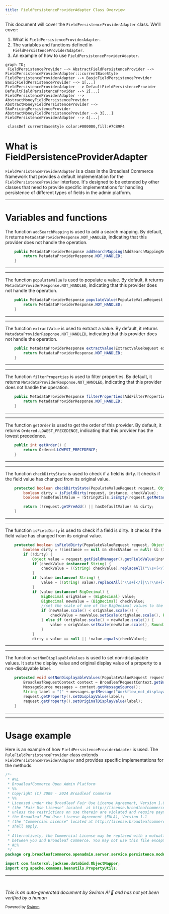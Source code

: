 ```yaml
---
title: FieldPersistenceProviderAdapter Class Overview
---
```

This document will cover the `FieldPersistenceProviderAdapter` class. We'll cover:

1. What is `FieldPersistenceProviderAdapter`.
2. The variables and functions defined in `FieldPersistenceProviderAdapter`.
3. An example of how to use `FieldPersistenceProviderAdapter`.

```mermaid
graph TD;
 FieldPersistenceProvider --> AbstractFieldPersistenceProvider --> FieldPersistenceProviderAdapter:::currentBaseStyle
FieldPersistenceProviderAdapter --> BasicFieldPersistenceProvider
BasicFieldPersistenceProvider --> 1[...]
FieldPersistenceProviderAdapter --> DefaultFieldPersistenceProvider
DefaultFieldPersistenceProvider --> 2[...]
FieldPersistenceProviderAdapter --> AbstractMoneyFieldPersistenceProvider
AbstractMoneyFieldPersistenceProvider --> SkuPricingPersistenceProvider
AbstractMoneyFieldPersistenceProvider --> 3[...]
FieldPersistenceProviderAdapter --> 4[...]

 classDef currentBaseStyle color:#000000,fill:#7CB9F4
```

# What is FieldPersistenceProviderAdapter

`FieldPersistenceProviderAdapter` is a class in the Broadleaf Commerce framework that provides a default implementation for the `FieldPersistenceProvider` interface. It's designed to be extended by other classes that need to provide specific implementations for handling persistence of different types of fields in the admin platform.

<SwmSnippet path="/admin/broadleaf-open-admin-platform/src/main/java/org/broadleafcommerce/openadmin/server/service/persistence/module/provider/FieldPersistenceProviderAdapter.java" line="46">

---

# Variables and functions

The function `addSearchMapping` is used to add a search mapping. By default, it returns `MetadataProviderResponse.NOT_HANDLED`, indicating that this provider does not handle the operation.

```java
    public MetadataProviderResponse addSearchMapping(AddSearchMappingRequest addSearchMappingRequest, List<FilterMapping> filterMappings) {
        return MetadataProviderResponse.NOT_HANDLED;
    }
```

---

</SwmSnippet>

<SwmSnippet path="/admin/broadleaf-open-admin-platform/src/main/java/org/broadleafcommerce/openadmin/server/service/persistence/module/provider/FieldPersistenceProviderAdapter.java" line="51">

---

The function `populateValue` is used to populate a value. By default, it returns `MetadataProviderResponse.NOT_HANDLED`, indicating that this provider does not handle the operation.

```java
    public MetadataProviderResponse populateValue(PopulateValueRequest populateValueRequest, Serializable instance) {
        return MetadataProviderResponse.NOT_HANDLED;
    }
```

---

</SwmSnippet>

<SwmSnippet path="/admin/broadleaf-open-admin-platform/src/main/java/org/broadleafcommerce/openadmin/server/service/persistence/module/provider/FieldPersistenceProviderAdapter.java" line="56">

---

The function `extractValue` is used to extract a value. By default, it returns `MetadataProviderResponse.NOT_HANDLED`, indicating that this provider does not handle the operation.

```java
    public MetadataProviderResponse extractValue(ExtractValueRequest extractValueRequest, Property property) {
        return MetadataProviderResponse.NOT_HANDLED;
    }
```

---

</SwmSnippet>

<SwmSnippet path="/admin/broadleaf-open-admin-platform/src/main/java/org/broadleafcommerce/openadmin/server/service/persistence/module/provider/FieldPersistenceProviderAdapter.java" line="61">

---

The function `filterProperties` is used to filter properties. By default, it returns `MetadataProviderResponse.NOT_HANDLED`, indicating that this provider does not handle the operation.

```java
    public MetadataProviderResponse filterProperties(AddFilterPropertiesRequest addFilterPropertiesRequest, Map<String, FieldMetadata> properties) {
        return MetadataProviderResponse.NOT_HANDLED;
    }
```

---

</SwmSnippet>

<SwmSnippet path="/admin/broadleaf-open-admin-platform/src/main/java/org/broadleafcommerce/openadmin/server/service/persistence/module/provider/FieldPersistenceProviderAdapter.java" line="66">

---

The function `getOrder` is used to get the order of this provider. By default, it returns `Ordered.LOWEST_PRECEDENCE`, indicating that this provider has the lowest precedence.

```java
    public int getOrder() {
        return Ordered.LOWEST_PRECEDENCE;
    }
```

---

</SwmSnippet>

<SwmSnippet path="/admin/broadleaf-open-admin-platform/src/main/java/org/broadleafcommerce/openadmin/server/service/persistence/module/provider/FieldPersistenceProviderAdapter.java" line="70">

---

The function `checkDirtyState` is used to check if a field is dirty. It checks if the field value has changed from its original value.

```java
    protected boolean checkDirtyState(PopulateValueRequest request, Object instance, Object checkValue) throws Exception {
        boolean dirty = isFieldDirty(request, instance, checkValue);
        boolean hasDefaultValue = !StringUtils.isEmpty(request.getMetadata().getDefaultValue());

        return (!request.getPreAdd() || hasDefaultValue) && dirty;
    }
```

---

</SwmSnippet>

<SwmSnippet path="/admin/broadleaf-open-admin-platform/src/main/java/org/broadleafcommerce/openadmin/server/service/persistence/module/provider/FieldPersistenceProviderAdapter.java" line="77">

---

The function `isFieldDirty` is used to check if a field is dirty. It checks if the field value has changed from its original value.

```java
    protected boolean isFieldDirty(PopulateValueRequest request, Object instance, Object checkValue) throws IllegalAccessException, FieldNotAvailableException {
        boolean dirty = !(instance == null && checkValue == null) && (instance == null || checkValue == null);
        if (!dirty) {
            Object value = request.getFieldManager().getFieldValue(instance, request.getProperty().getName());
            if (checkValue instanceof String) {
                checkValue = ((String) checkValue).replaceAll("\\s+[</]|\\r\\n+[</]","</").trim();
            }
            if (value instanceof String) {
                value = ((String) value).replaceAll("\\s+[</]|\\r\\n+[</]","</").trim();
            }
            if (value instanceof BigDecimal) {
                BigDecimal origValue = (BigDecimal) value;
                BigDecimal newValue = (BigDecimal) checkValue;
                //set the scale of one of the BigDecimal values to the larger of the two scales
                if (newValue.scale() < origValue.scale()) {
                    checkValue = newValue.setScale(origValue.scale(), RoundingMode.UNNECESSARY);
                } else if (origValue.scale() < newValue.scale()) {
                    value = origValue.setScale(newValue.scale(), RoundingMode.UNNECESSARY);
                }
            }
            dirty = value == null || !value.equals(checkValue);
```

---

</SwmSnippet>

<SwmSnippet path="/admin/broadleaf-open-admin-platform/src/main/java/org/broadleafcommerce/openadmin/server/service/persistence/module/provider/FieldPersistenceProviderAdapter.java" line="102">

---

The function `setNonDisplayableValues` is used to set non-displayable values. It sets the display value and original display value of a property to a non-displayable label.

```java
    protected void setNonDisplayableValues(PopulateValueRequest request) {
        BroadleafRequestContext context = BroadleafRequestContext.getBroadleafRequestContext();
        MessageSource messages = context.getMessageSource();
        String label = "(" + messages.getMessage("Workflow_not_displayable", null, "Not Displayable", context.getJavaLocale()) + ")";
        request.getProperty().setDisplayValue(label);
        request.getProperty().setOriginalDisplayValue(label);
    }
```

---

</SwmSnippet>

<SwmSnippet path="/admin/broadleaf-open-admin-platform/src/main/java/org/broadleafcommerce/openadmin/server/service/persistence/module/provider/RuleFieldPersistenceProvider.java" line="1">

---

# Usage example

Here is an example of how `FieldPersistenceProviderAdapter` is used. The `RuleFieldPersistenceProvider` class extends `FieldPersistenceProviderAdapter` and provides specific implementations for the methods.

```java
/*-
 * #%L
 * BroadleafCommerce Open Admin Platform
 * %%
 * Copyright (C) 2009 - 2024 Broadleaf Commerce
 * %%
 * Licensed under the Broadleaf Fair Use License Agreement, Version 1.0
 * (the "Fair Use License" located  at http://license.broadleafcommerce.org/fair_use_license-1.0.txt)
 * unless the restrictions on use therein are violated and require payment to Broadleaf in which case
 * the Broadleaf End User License Agreement (EULA), Version 1.1
 * (the "Commercial License" located at http://license.broadleafcommerce.org/commercial_license-1.1.txt)
 * shall apply.
 * 
 * Alternatively, the Commercial License may be replaced with a mutually agreed upon license (the "Custom License")
 * between you and Broadleaf Commerce. You may not use this file except in compliance with the applicable license.
 * #L%
 */
package org.broadleafcommerce.openadmin.server.service.persistence.module.provider;

import com.fasterxml.jackson.databind.ObjectMapper;
import org.apache.commons.beanutils.PropertyUtils;
```

---

</SwmSnippet>

&nbsp;

*This is an auto-generated document by Swimm AI 🌊 and has not yet been verified by a human*

<SwmMeta version="3.0.0" repo-id="Z2l0aHViJTNBJTNBQnJvYWRsZWFmQ29tbWVyY2UtZGVtbyUzQSUzQWdpbGFkbmF2b3Q=" repo-name="BroadleafCommerce-demo" doc-type="class"><sup>Powered by [Swimm](/)</sup></SwmMeta>
